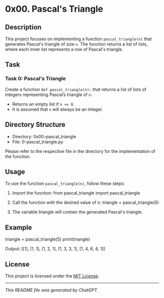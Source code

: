 # 0x00. Pascal's Triangle

## Description
This project focuses on implementing a function `pascal_triangle(n)` that generates Pascal's triangle of size `n`. The function returns a list of lists, where each inner list represents a row of Pascal's triangle. 

## Task
### Task 0: Pascal's Triangle
Create a function `def pascal_triangle(n):` that returns a list of lists of integers representing Pascal’s triangle of `n`:

- Returns an empty list if `n <= 0`.
- It is assumed that `n` will always be an integer.

## Directory Structure
- Directory: 0x00-pascal_triangle
- File: 0-pascal_triangle.py

Please refer to the respective file in the directory for the implementation of the function.

## Usage
To use the function `pascal_triangle(n)`, follow these steps:

1. Import the function:
from pascal_triangle import pascal_triangle

2. Call the function with the desired value of n:
triangle = pascal_triangle(5)

3. The variable triangle will contain the generated Pascal's triangle.

## Example
triangle = pascal_triangle(5)
print(triangle)

Output:
[[1], [1, 1], [1, 2, 1], [1, 3, 3, 1], [1, 4, 6, 4, 1]]

## License
This project is licensed under the [MIT License](LICENSE).

---
*This README file was generated by ChatGPT.*

